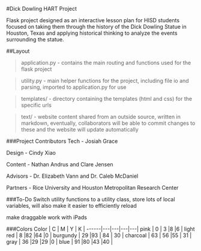 #Dick Dowling HART Project

Flask project designed as an interactive lesson plan for HISD students focused on taking them through the history of the Dick Dowling Statue in Houston, Texas and applying historical thinking to analyze the events surrounding the statue. 

##Layout
> application.py - contains the main routing and functions used for the flask project

> utility.py - main helper functions for the project, including file io and parsing, imported to application.py for use

> templates/ - directory containing the templates (html and css) for the specific urls 

> text/ - website content shared from an outside source, written in markdown, eventually, collaborators will be able to commit changes to these and the website will update automatically

###Project Contributors
Tech - Josiah Grace

Design - Cindy Xiao

Content - Nathan Andrus and Clare Jensen

Advisors - Dr. Elizabeth Vann and Dr. Caleb McDaniel

Partners - Rice University and Houston Metropolitan Research Center

###To-Do
Switch utility functions to a utility class, store lots of local variables, will also make it easier to efficiently reload

make draggable work with iPads

###Colors
Color | C | M | Y | K | 
------|---|---|---|---|
pink |  0 | 3  |8  |6 | 
light red | 8 |82 |64 |0 |
burgundy | 29 |93 | 84 | 30 |
charcoal | 63 | 56  |55  | 31 |
gray | 36 |29 |29 |0 |
blue | 91 |80 |43 |40 |
